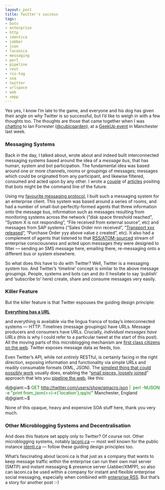 ```yaml
---
layout: post
title: Twitter's success
tags:
- bots
- enterprise
- http
- identica
- jabber
- json
- laconica
- messaging
- perl
- pipeline
- rest
- rss-tag
- soa
- twitter
- urlspace
- web
- xmpp
---
```



Yes yes, I know I’m late to the game, and everyone and his dog has given their angle on why Twitter is so successful, but I’d like to weigh in with a few thoughts too. The thoughts are those that came together when I was [chatting](http://twitter.com/qmacro/status/1782050968) to Ian Forrester ([@cubicgarden](http://twitter.com/cubicgarden)), at a [GeekUp event](http://geekup.org/events/130) in Manchester last week.

### Messaging Systems

Back in the day, I talked about, wrote about and indeed built interconnected messaging systems based around the idea of a *message bus*, that has human, system and bot participation. The fundamental idea was based around one or more channels, rooms or groupings of messages; messages which could be originated from any participant, and likewise filtered, consumed and acted upon by any other. I wrote a [couple](http://www.openp2p.com/pub/a/p2p/2002/01/11/jabber_bots.html) of [articles](http://www.openp2p.com/pub/a/p2p/2002/02/08/chatbot_two.html) positing that bots might be the command line of the future.

Using my [favourite messaging protocol](http://www.xmpp.org), I built such a messaging system for an enterprise client. This system was based around a series of rooms, and had a number of small-but-perfectly-formed agents that threw information onto the message bus, information such as messages resulting from monitoring systems across the network (“disk space threshold reached”, “System X is not responding”, “File received from external source”, etc) and messages from SAP systems (“Sales Order nnn received”, “[Transport xxx released](https://www.sdn.sap.com/irj/scn/go/portal/prtroot/docs/library/uuid/7ce5c590-0201-0010-388e-cc28510abb89)“, “Purchase Order yyy above value z created”, etc). It also had a complement of agents that listened to that [RSS/ATOM-sourced](http://www.oreillynet.com/xml/blog/2003/01/rss_the_web_service_we_already.html) stream of enterprise consciousness and acted upon messages they were designed to filter — sending an SMS message here, emailing there, re-messaging onto a different bus or system elsewhere.

So what does this have to do with Twitter? Well, Twitter is a messaging system too. And Twitter’s ‘timeline’ concept is similar to the above message groupings. People, systems and bots can and do (I hesitate to say ‘publish’ and ‘subscribe to’ here) create, share and consume messages very easily.

### Killer Feature

But the killer feature is that Twitter espouses the guiding design principle:

[**Everything has a URL**](http://www.google.co.uk/search?q="everything+has+a+url")

and everything is available via the lingua franca of today’s interconnected systems — HTTP. Timelines (message groupings) have URLs. Message producers and consumers have URLs. Crucially, *individual messages have URLs* (this is why I could refer to a particular tweet at the start of this post). All the moving parts of this microblogging mechanism are [first class citizens on the web](/2002/09/02/rest-google-and-idempotency/). Twitter exposes message data as feeds, too.

Even Twitter’s API, while not *entirely* RESTful, is certainly facing in the right direction, exposing information and functionality via simple URLs and readily consumable formats (XML, JSON). The [simplest thing that could possibly work](http://c2.com/xp/DoTheSimplestThingThatCouldPossiblyWork.html) usually does, enabling the “[small pieces, loosely joined](http://www.smallpieces.com/)” approach that lets you [pipeline the web](http://radio.weblogs.com/0100887/2002/03/27.html), like this:

dj@giant:~$ <span style="color: #008000;">GET http://twitter.com/users/show/qmacro.json |  perl -MJSON -e "print from_json(<>)->{'location'},qq/n/"</span> Manchester, England dj@giant:~$

None of this opaque, heavy and expensive SOA stuff here, thank you very much.

### Other Microblogging Systems and Decentralisation

And does this feature set apply only to Twitter? Of course not. Other microblogging systems, notably [laconi.ca](http://laconi.ca/trac/) — most well known for the public instance [identi.ca](http://identi.ca/) — follow these guiding design principles too.

What’s fascinating about laconi.ca is that just as a company that wants to keep message traffic within the enterprise can run their own mail server (SMTP) and instant messaging & presence server (Jabber/XMPP), so also can laconi.ca be used within a company for instant and flexible enterprise social messaging, especially when combined with [enterprise RSS](http://www.oreillynet.com//cs/user/view/cs_msg/12476). But that’s a story for another post :-)



